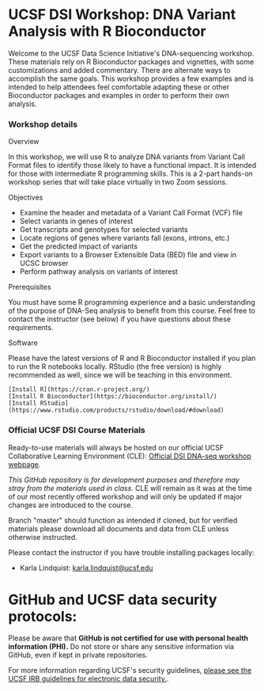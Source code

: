 # UCSF DSI Workshop: DNA Variant Analysis with R Bioconductor

Welcome to the UCSF Data Science Initiative's DNA-sequencing workshop. These materials rely on R Bioconductor packages and vignettes, with some customizations and added commentary. There are alternate ways to accomplish the same goals. This workshop provides a few examples and is intended to help attendees feel comfortable adapting these or other Bioconductor packages and examples in order to perform their own analysis.   

### Workshop details

Overview

In this workshop, we will use R to analyze DNA variants from Variant Call Format files to identify those likely to have a functional impact. It is intended for those with intermediate R programming skills. This is a 2-part hands-on workshop series that will take place virtually in two Zoom sessions.

Objectives

- Examine the header and metadata of a Variant Call Format (VCF) file  
- Select variants in genes of interest  
- Get transcripts and genotypes for selected variants  
- Locate regions of genes where variants fall (exons, introns, etc.)  
- Get the predicted impact of variants  
- Export variants to a Browser Extensible Data (BED) file and view in UCSC browser
- Perform pathway analysis on variants of interest

Prerequisites

You must have some R programming experience and a basic understanding of the purpose of DNA-Seq analysis to benefit from this course. Feel free to contact the instructor (see below) if you have questions about these requirements.

Software

Please have the latest versions of R and R Bioconductor installed if you plan to run the R notebooks locally. RStudio (the free version) is highly recommended as well, since we will be teaching in this environment.

    [Install R](https://cran.r-project.org/)
    [Install R Bioconductor](https://bioconductor.org/install/)
    [Install RStudio](https://www.rstudio.com/products/rstudio/download/#download)


### Official UCSF DSI Course Materials

Ready-to-use materials will always be hosted on our official UCSF Collaborative Learning Environment (CLE): [Official DSI DNA-seq workshop webpage](http://tiny.ucsf.edu/dsidnaseq).  

_This GitHub repository is for development purposes and therefore may stray from the materials used in class._ CLE will remain as it was at the time of our most recently offered workshop and will only be updated if major changes are introduced to the course.

Branch "master" should function as intended if cloned, but for verified materials please download all documents and data from CLE unless otherwise instructed.

Please contact the instructor if you have trouble installing packages locally:  
- Karla Lindquist: [karla.lindquist@ucsf.edu](mailto:karla.lindquist@ucsf.edu)



# GitHub and UCSF data security protocols:

Please be aware that **GitHub is not certified for use with personal health information (PHI).** Do not store or share any sensitive information via GitHub, even if kept in private repositories.

For more information regarding UCSF's security guidelines, [please see the UCSF IRB guidelines for electronic data security.](https://irb.ucsf.edu/electronic-data-security).
